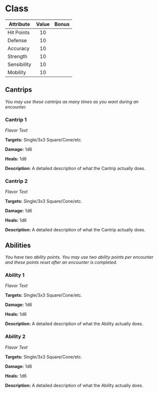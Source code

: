 # Class

  |Attribute|Value|Bonus|
  |---| :---: | :---: |
  |Hit Points|10|<center> </center>|
  |Defense|10|<center> </center>|
  |Accuracy|10|<center> </center>|
  |Strength|10|<center> </center>|
  |Sensibility|10|<center> </center>|
  |Mobility|10|<center> </center>|

## Cantrips
  _You may use these cantrips as many times as you want during an encounter._

### Cantrip 1

  _Flavor Text_

  **Targets:** Single/3x3 Square/Cone/etc.

  **Damage:** 1d6

  **Heals:** 1d6

  **Description:** A detailed description of what the Cantrip actually does.

### Cantrip 2

  _Flavor Text_

  **Targets:** Single/3x3 Square/Cone/etc.

  **Damage:** 1d6

  **Heals:** 1d6

  **Description:** A detailed description of what the Cantrip actually does.

## Abilities
  _You have two ability points.  You may use two ability points per encounter and these points reset after an encounter is completed._

### Ability 1
  _Flavor Text_

  **Targets:** Single/3x3 Square/Cone/etc.

  **Damage:** 1d6

  **Heals:** 1d6

  **Description:** A detailed description of what the Ability actually does.

### Ability 2

  _Flavor Text_

  **Targets:** Single/3x3 Square/Cone/etc.

  **Damage:** 1d6

  **Heals:** 1d6

  **Description:** A detailed description of what the Ability actually does.

